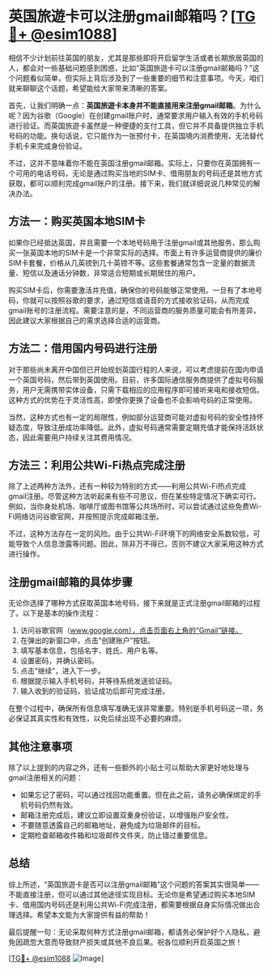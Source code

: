 # 英国旅遊卡可以注册gmail邮箱吗？[[TG💪+ @esim1088](https://t.me/s/esim1088)]

相信不少计划前往英国的朋友，尤其是那些即将开启留学生活或者长期旅居英国的人，都会对一些基础问题感到困惑，比如“英国旅遊卡可以注册gmail邮箱吗？”这个问题看似简单，但实际上背后涉及到了一些重要的细节和注意事项。今天，咱们就来聊聊这个话题，希望能给大家带来清晰的答案。

首先，让我们明确一点：**英国旅遊卡本身并不能直接用来注册gmail邮箱**。为什么呢？因为谷歌（Google）在创建gmail账户时，通常要求用户输入有效的手机号码进行验证。而英国旅遊卡虽然是一种便捷的支付工具，但它并不具备提供独立手机号码的功能。换句话说，它只能作为一张预付卡，在英国境内消费使用，无法替代手机卡来完成身份验证。

不过，这并不意味着你不能在英国注册gmail邮箱。实际上，只要你在英国拥有一个可用的电话号码，无论是通过购买当地的SIM卡、借用朋友的号码还是其他方式获取，都可以顺利完成gmail账户的注册。接下来，我们就详细说说几种常见的解决办法。

## 方法一：购买英国本地SIM卡

如果你已经抵达英国，并且需要一个本地号码用于注册gmail或其他服务，那么购买一张英国本地的SIM卡是一个非常实际的选择。市面上有许多运营商提供的廉价SIM卡套餐，价格从几英镑到几十英镑不等。这些套餐通常包含一定量的数据流量、短信以及通话分钟数，非常适合短期或长期居住的用户。

购买SIM卡后，你需要激活并充值，确保你的号码能够正常使用。一旦有了本地号码，你就可以按照谷歌的要求，通过短信或语音的方式接收验证码，从而完成gmail账号的注册流程。需要注意的是，不同运营商的服务质量可能会有所差异，因此建议大家根据自己的需求选择合适的运营商。

## 方法二：借用国内号码进行注册

对于那些尚未离开中国但已开始规划英国行程的人来说，可以考虑提前在国内申请一个英国号码，然后带到英国使用。目前，许多国际通信服务商提供了虚拟号码服务，用户无需携带实体设备，只需下载相应的应用程序即可接听来电和接收短信。这种方式的优势在于灵活性高，即使你更换了设备也不会影响号码的正常使用。

当然，这种方式也有一定的局限性，例如部分运营商可能对虚拟号码的安全性持怀疑态度，导致注册成功率降低。此外，虚拟号码通常需要定期充值才能保持活跃状态，因此需要用户持续关注其费用情况。

## 方法三：利用公共Wi-Fi热点完成注册

除了上述两种方法外，还有一种较为特别的方式——利用公共Wi-Fi热点完成gmail注册。尽管这种方法听起来有些不可思议，但在某些特定情况下确实可行。例如，当你身处机场、咖啡厅或图书馆等公共场所时，可以尝试通过这些免费Wi-Fi网络访问谷歌官网，并按照提示完成邮箱注册。

不过，这种方法存在一定的风险。由于公共Wi-Fi环境下的网络安全系数较低，可能导致个人信息泄露等问题。因此，除非万不得已，否则不建议大家采用这种方式进行操作。

## 注册gmail邮箱的具体步骤

无论你选择了哪种方式获取英国本地号码，接下来就是正式注册gmail邮箱的过程了。以下是基本的操作流程：

1. 访问谷歌官网（www.google.com），点击页面右上角的“Gmail”链接。
2. 在弹出的新窗口中，点击“创建账户”按钮。
3. 填写基本信息，包括名字、姓氏、用户名等。
4. 设置密码，并确认密码。
5. 点击“继续”，进入下一步。
6. 根据提示输入手机号码，并等待系统发送验证码。
7. 输入收到的验证码，验证成功后即可完成注册。

在整个过程中，确保所有信息填写准确无误非常重要。特别是手机号码这一项，务必保证其真实性和有效性，以免后续出现不必要的麻烦。

## 其他注意事项

除了以上提到的内容之外，还有一些额外的小贴士可以帮助大家更好地处理与gmail注册相关的问题：

- 如果忘记了密码，可以通过找回功能重置。但在此之前，请务必确保绑定的手机号码仍然有效。
- 邮箱注册完成后，建议立即设置双重身份验证，以增强账户安全性。
- 不要随意透露自己的邮箱地址，避免成为垃圾邮件的目标。
- 定期检查邮箱收件箱和垃圾邮件文件夹，防止错过重要信息。

## 总结

综上所述，“英国旅遊卡是否可以注册gmail邮箱”这个问题的答案其实很简单——不能直接注册，但可以通过其他途径实现目标。无论你是希望通过购买本地SIM卡、借用国内号码还是利用公共Wi-Fi完成注册，都需要根据自身实际情况做出合理选择。希望本文能为大家提供有益的帮助！

最后提醒一句：无论采取何种方式注册gmail邮箱，都请务必保护好个人隐私，避免因疏忽大意而导致财产损失或其他不良后果。祝各位顺利开启英国之旅！

[[TG💪+ @esim1088](https://t.me/s/esim1088) ![Image](https://i.postimg.cc/4NQfJmqS/Snipaste-2025-05-13-00-14-12.png)]